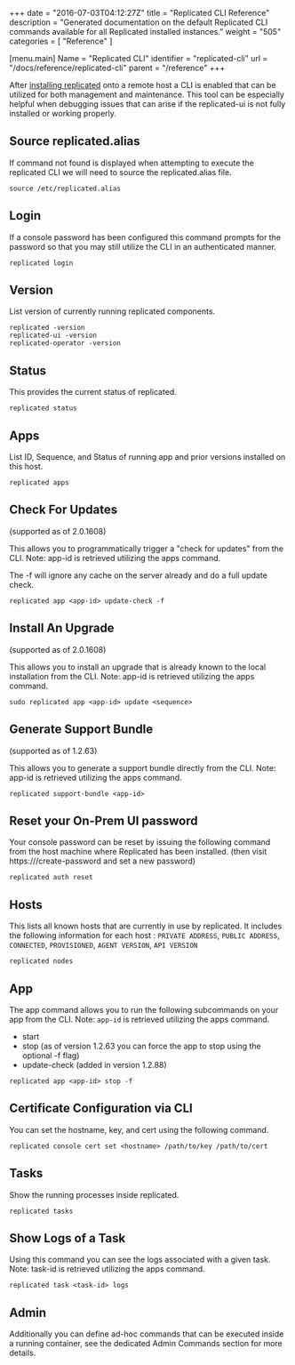 +++
date = "2016-07-03T04:12:27Z"
title = "Replicated CLI Reference"
description = "Generated documentation on the default Replicated CLI commands available for all Replicated installed instances."
weight = "505"
categories = [ "Reference" ]

[menu.main]
Name       = "Replicated CLI"
identifier = "replicated-cli"
url        = "/docs/reference/replicated-cli"
parent     = "/reference"
+++

After [installing replicated](http://docs.replicated.com/docs/installing-replicated#section-easy-installation) onto a remote host a CLI is enabled
that can be utilized for both management and maintenance. This tool can be especially helpful when debugging issues that can arise if the
replicated-ui is not fully installed or working properly.

## Source replicated.alias
If command not found is displayed when attempting to execute the replicated CLI we will need to source the replicated.alias file.

```shell
source /etc/replicated.alias
```

## Login
If a console password has been configured this command prompts for the password so that you may still utilize the CLI in an authenticated manner.

```shell
replicated login
```

## Version
List version of currently running replicated components.

```shell
replicated -version
replicated-ui -version
replicated-operator -version
```

## Status
This provides the current status of replicated.

```shell
replicated status
```

## Apps
List ID, Sequence, and Status of running app and prior versions installed on this host.

```shell
replicated apps
```

## Check For Updates
(supported as of 2.0.1608)

This allows you to programmatically trigger a "check for updates" from the CLI.
Note: app-id is retrieved utilizing the apps command.

The -f will ignore any cache on the server already and do a full update check.

```shell
replicated app <app-id> update-check -f
```

## Install An Upgrade
(supported as of 2.0.1608)

This allows you to install an upgrade that is already known to the local installation from the CLI.
Note: app-id is retrieved utilizing the apps command.

```shell
sudo replicated app <app-id> update <sequence>
```

## Generate Support Bundle
(supported as of 1.2.63)

This allows you to generate a support bundle directly from the CLI.
Note: app-id is retrieved utilizing the apps command.

```shell
replicated support-bundle <app-id>
```

## Reset your On-Prem UI password
Your console password can be reset by issuing the following command from the host machine where Replicated
has been installed. (then visit https://<server>/create-password and set a new password)

```shell
replicated auth reset
```

## Hosts
This lists all known hosts that are currently in use by replicated. It includes the following information for
each host : `PRIVATE ADDRESS`, `PUBLIC ADDRESS`, `CONNECTED`, `PROVISIONED`, `AGENT VERSION`, `API VERSION`

```shell
replicated nodes
```

## App
The app command allows you to run the following subcommands on your app from the CLI.
Note: `app-id` is retrieved utilizing the apps command.

- start
- stop (as of version 1.2.63 you can force the app to stop using the optional -f flag)
- update-check (added in version 1.2.88)

```shell
replicated app <app-id> stop -f
```

## Certificate Configuration via CLI
You can set the hostname, key, and cert using the following command.

```shell
replicated console cert set <hostname> /path/to/key /path/to/cert
```

## Tasks
Show the running processes inside replicated.

```shell
replicated tasks
```

## Show Logs of a Task
Using this command you can see the logs associated with a given task.
Note: task-id is retrieved utilizing the apps command.

```shell
replicated task <task-id> logs
```

## Admin
Additionally you can define ad-hoc commands that can be executed inside a running container,
see the dedicated Admin Commands section for more details.
